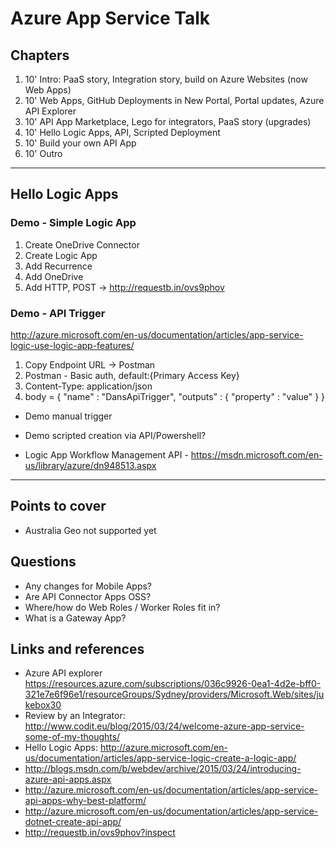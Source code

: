 # Azure App Service Talk

## Chapters
1. 10' Intro: PaaS story, Integration story, build on Azure Websites (now Web Apps)
2. 10' Web Apps, GitHub Deployments in New Portal, Portal updates, Azure API Explorer
3. 10' API App Marketplace, Lego for integrators, PaaS story (upgrades)
4. 10' Hello Logic Apps, API, Scripted Deployment
5. 10' Build your own API App
6. 10' Outro

-------------------------------------------------------------------------------
## Hello Logic Apps

### Demo - Simple Logic App
1. Create OneDrive Connector
1. Create Logic App
1. Add Recurrence
1. Add OneDrive
1. Add HTTP, POST -> http://requestb.in/ovs9phov

### Demo - API Trigger
http://azure.microsoft.com/en-us/documentation/articles/app-service-logic-use-logic-app-features/
1. Copy Endpoint URL -> Postman
2. Postman - Basic auth, default:{Primary Access Key}
3. Content-Type: application/json
4. body = 
    {
        "name" : "DansApiTrigger",
        "outputs" : { "property" : "value" }
    }

* Demo manual trigger

* Demo scripted creation via API/Powershell?
 * Logic App Workflow Management API - https://msdn.microsoft.com/en-us/library/azure/dn948513.aspx
-------------------------------------------------------------------------------


## Points to cover
* Australia Geo not supported yet


## Questions
* Any changes for Mobile Apps?
* Are API Connector Apps OSS?
* Where/how do Web Roles / Worker Roles fit in?
* What is a Gateway App?


## Links and references
* Azure API explorer https://resources.azure.com/subscriptions/036c9926-0ea1-4d2e-bff0-321e7e6f96e1/resourceGroups/Sydney/providers/Microsoft.Web/sites/jukebox30
* Review by an Integrator: http://www.codit.eu/blog/2015/03/24/welcome-azure-app-service-some-of-my-thoughts/
* Hello Logic Apps: http://azure.microsoft.com/en-us/documentation/articles/app-service-logic-create-a-logic-app/
* http://blogs.msdn.com/b/webdev/archive/2015/03/24/introducing-azure-api-apps.aspx
* http://azure.microsoft.com/en-us/documentation/articles/app-service-api-apps-why-best-platform/
* http://azure.microsoft.com/en-us/documentation/articles/app-service-dotnet-create-api-app/
* http://requestb.in/ovs9phov?inspect